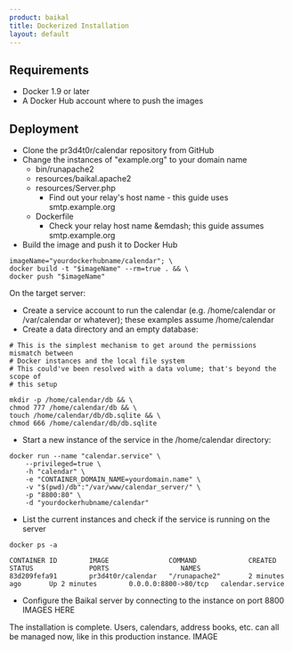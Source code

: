 ```yaml
---
product: baikal 
title: Dockerized Installation
layout: default
---
```


## Requirements

* Docker 1.9 or later
* A Docker Hub account where to push the images

## Deployment

* Clone the pr3d4t0r/calendar repository from GitHub
* Change the instances of "example.org" to your domain name
    * bin/runapache2
    * resources/baikal.apache2
    * resources/Server.php
        * Find out your relay's host name - this guide uses smtp.example.org
    * Dockerfile
        * Check your relay host name &emdash; this guide assumes
          smtp.example.org
* Build the image and push it to Docker Hub
```
imageName="yourdockerhubname/calendar"; \
docker build -t "$imageName" --rm=true . && \
docker push "$imageName"
```

On the target server:

* Create a service account to run the calendar (e.g. /home/calendar or 
  /var/calendar or whatever); these examples assume /home/calendar
* Create a data directory and an empty database:
```
# This is the simplest mechanism to get around the permissions mismatch between
# Docker instances and the local file system
# This could've been resolved with a data volume; that's beyond the scope of 
# this setup

mkdir -p /home/calendar/db && \
chmod 777 /home/calendar/db && \
touch /home/calendar/db/db.sqlite && \
chmod 666 /home/calendar/db/db.sqlite
```
* Start a new instance of the service in the /home/calendar directory:
```
docker run --name "calendar.service" \
    --privileged=true \
    -h "calendar" \
    -e "CONTAINER_DOMAIN_NAME=yourdomain.name" \
    -v "$(pwd)/db":"/var/www/calendar_server/" \
    -p "8800:80" \
    -d "yourdockerhubname/calendar"
```
* List the current instances and check if the service is running on the server
```
docker ps -a
```
```
CONTAINER ID        IMAGE               COMMAND             CREATED             STATUS              PORTS                  NAMES
83d209fefa91        pr3d4t0r/calendar   "/runapache2"       2 minutes ago       Up 2 minutes        0.0.0.0:8800->80/tcp   calendar.service
```
* Configure the Baikal server by connecting to the instance on port 8800
IMAGES HERE

The installation is complete.  Users, calendars, address books, etc. can all be
managed now, like in this production instance.
IMAGE

